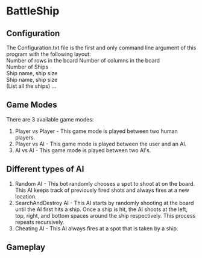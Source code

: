 # BattleShip

## Configuration  
The Configuration.txt file is the first and only command line argument of this program with the following layout:  
Number of rows in the board
Number of columns in the board  
Number of Ships    
Ship name, ship size  
Ship name, ship size  
(List all the ships) ...  

## Game Modes  
There are 3 available game modes:  
1. Player vs Player - This game mode is played between two human players.  
2. Player vs AI - This game mode is played between the user and an AI.
3. AI vs AI - This game mode is played between two AI's.

## Different types of AI
1. Random AI - This bot randomly chooses a spot to shoot at on the board. This AI keeps track of previously fired shots and always fires at a new location.
2. SearchAndDestroy AI - This AI starts by randomly shooting at the board until the AI first hits a ship. Once a ship is hit, the AI shoots at the left, top, right, and bottom spaces around the ship respectively. This process repeats recursively.
3. Cheating AI - This AI always fires at a spot that is taken by a ship.

## Gameplay  



